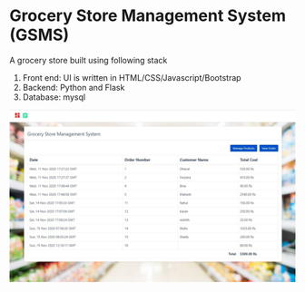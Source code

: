 # Grocery Store Management System (GSMS)

A grocery store built using following stack

1. Front end: UI is written in HTML/CSS/Javascript/Bootstrap
2. Backend: Python and Flask
3. Database: mysql

![](homepage.JPG)
